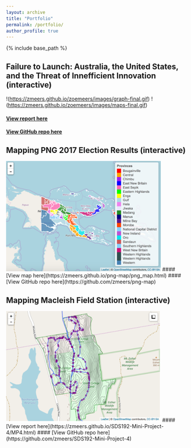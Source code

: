 ```yaml
---
layout: archive
title: "Portfolio"
permalink: /portfolio/
author_profile: true
---
```


{% include base_path %}

## Failure to Launch: Australia, the United States, and the Threat of Innefficient Innovation (interactive)
!(https://zmeers.github.io/zoemeers/images/graph-final.gif) !(https://zmeers.github.io/zoemeers/images/maps-final.gif)
#### [View report here](https://www.ussc.edu.au/analysis/australia-the-united-states-and-the-threat-of-inefficient-innovation-failure-to-launch)
#### [View GitHub repo here](https://github.com/USStudiesCentre/global-innovation-index)

## Mapping PNG 2017 Election Results (interactive)

<img src="/images/png_map.png" width="425"/>
#### [View map here](https://zmeers.github.io/png-map/png_map.html)
#### [View GitHub repo here](https://github.com/zmeers/png-map)

## Mapping Macleish Field Station (interactive)

<img src="/images/macleish.png" width="425"/>
#### [View report here](https://zmeers.github.io/SDS192-Mini-Project-4/MP4.html)
#### [View GitHub repo here](https://github.com/zmeers/SDS192-Mini-Project-4)
